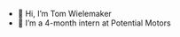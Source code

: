 - 👋 Hi, I’m Tom Wielemaker
- 🚙 I’m a 4-month intern at Potential Motors


<!---
TWielemaker/TWielemaker is a ✨ special ✨ repository because its `README.md` (this file) appears on your GitHub profile.
You can click the Preview link to take a look at your changes.
--->
